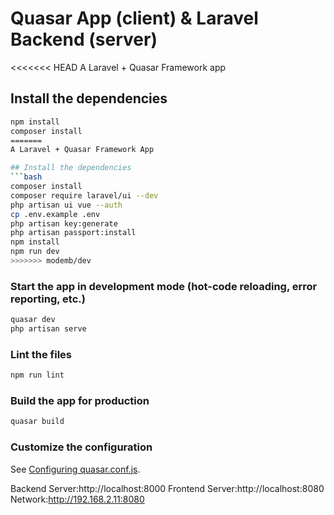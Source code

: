 # Quasar App (client) & Laravel Backend (server)

<<<<<<< HEAD
A Laravel + Quasar Framework app

## Install the dependencies
```bash
npm install
composer install
=======
A Laravel + Quasar Framework App

## Install the dependencies
```bash
composer install
composer require laravel/ui --dev
php artisan ui vue --auth
cp .env.example .env
php artisan key:generate
php artisan passport:install
npm install
npm run dev
>>>>>>> modemb/dev
```

### Start the app in development mode (hot-code reloading, error reporting, etc.)
```bash
quasar dev
php artisan serve
```

### Lint the files
```bash
npm run lint
```

### Build the app for production
```bash
quasar build
```

### Customize the configuration
See [Configuring quasar.conf.js](https://quasar.dev/quasar-cli/quasar-conf-js).

Backend Server:http://localhost:8000
Frontend Server:http://localhost:8080
Network:http://192.168.2.11:8080
